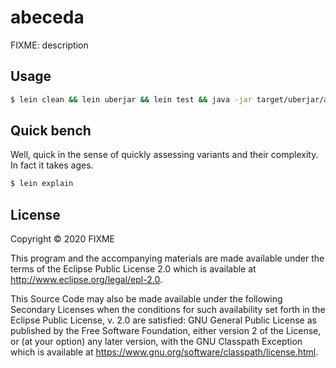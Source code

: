 # abeceda

FIXME: description

## Usage

```sh
$ lein clean && lein uberjar && lein test && java -jar target/uberjar/abeceda-0.1.0-SNAPSHOT-standalone.jar
```
## Quick bench 

Well, quick in the sense of quickly assessing variants and their complexity.
In fact it takes ages.

```sh
$ lein explain
```

## License

Copyright © 2020 FIXME

This program and the accompanying materials are made available under the
terms of the Eclipse Public License 2.0 which is available at
http://www.eclipse.org/legal/epl-2.0.

This Source Code may also be made available under the following Secondary
Licenses when the conditions for such availability set forth in the Eclipse
Public License, v. 2.0 are satisfied: GNU General Public License as published by
the Free Software Foundation, either version 2 of the License, or (at your
option) any later version, with the GNU Classpath Exception which is available
at https://www.gnu.org/software/classpath/license.html.
